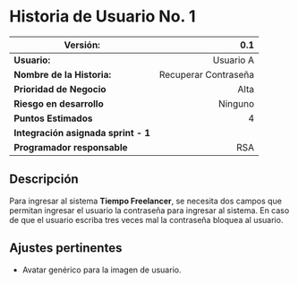 # Historia de Usuario No. 1
|**Versión:** |0.1|
|----|-------------:|
|**Usuario:**|Usuario A|
|**Nombre de la Historia:**|Recuperar Contraseña|
|**Prioridad de Negocio**|Alta|
|**Riesgo en desarrollo**|Ninguno|
|**Puntos Estimados**|4|
|**Integración asignada sprint - 1**||
|**Programador responsable**|RSA|
## Descripción
Para ingresar al sistema **Tiempo Freelancer**, se necesita dos campos que permitan ingresar el usuario la contraseña para ingresar al sistema.
En caso de que el usuario escriba tres veces mal la contraseña bloquea al usuario.
## Ajustes pertinentes
* Avatar genérico para la imagen de usuario.
